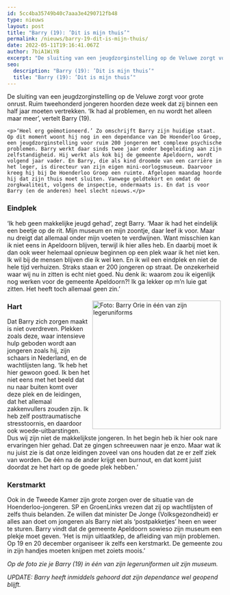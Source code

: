 ```yaml
---
id: 5cc4ba35749b40c7aaa3e4290712fb48
type: nieuws
layout: post
title: "Barry (19): ’Dit is mijn thuis’"
permalink: /nieuws/barry-19-dit-is-mijn-thuis/
date: 2022-05-11T19:16:41.067Z
author: 7biA1WiYB
excerpt: "De sluiting van een jeugdzorginstelling op de Veluwe zorgt voor grote onrust. Ruim tweehonderd jongeren hoorden deze week dat zij binnen een half jaar moeten vertrekken. ‘Ik had al problemen, en nu wordt het alleen maar meer’, vertelt Barry (19).  "
seo:
  description: "Barry (19): ’Dit is mijn thuis’"
  title: "Barry (19): ’Dit is mijn thuis’"
---
```

De sluiting van een jeugdzorginstelling op de Veluwe zorgt voor grote onrust. Ruim tweehonderd jongeren hoorden deze week dat zij binnen een half jaar moeten vertrekken. ‘Ik had al problemen, en nu wordt het alleen maar meer’, vertelt Barry (19).  

    <p>‘Heel erg geëmotioneerd.’ Zo omschrijft Barry zijn huidige staat. Op dit moment woont hij nog in een dependance van De Hoenderloo Groep, een jeugdzorginstelling voor ruim 200 jongeren met complexe psychische problemen. Barry werkt daar sinds twee jaar onder begeleiding aan zijn zelfstandigheid. Hij werkt als kok bij de gemeente Apeldoorn, wordt volgend jaar vader. En Barry, die als kind droomde van een carrière in het leger, is directeur van zijn eigen mini-oorlogsmuseum. Daarvoor kreeg hij bij De Hoenderloo Groep een ruimte. Afgelopen maandag hoorde hij dat zijn thuis moet sluiten. Vanwege geldtekort en omdat de zorgkwaliteit, volgens de inspectie, ondermaats is. En dat is voor Barry (en de anderen) heel slecht nieuws.</p>
<h3>Eindplek</h3>
<p>‘Ik heb geen makkelijke jeugd gehad', zegt Barry. ‘Maar ik had het eindelijk een beetje op de rit. Mijn museum en mijn zoontje, daar leef ik voor. Maar nu dreigt dat allemaal onder mijn voeten te verdwijnen. Want misschien kan ik niet eens in Apeldoorn blijven, terwijl ik hier alles heb. En daarbij moet ik dan ook weer helemaal opnieuw beginnen op een plek waar ik het niet ken. Ik wil bij de mensen blijven die ik wel ken. En ik wil een eindplek en niet de hele tijd verhuizen. Straks staan er 200 jongeren op straat. De onzekerheid waar wij nu in zitten is echt niet goed. Nu denk ik: waarom zou ik eigenlijk nog werken voor de gemeente Apeldoorn?! Ik ga lekker op m’n luie gat zitten. Het heeft toch allemaal geen zin.’</p>
<p><div class="media media-element-container media-default media-float-right"><div id="file-539180" class="file file-image file-image-jpeg">

        
  
  <div class="content">
    <img alt="Foto: Barry Orie in één van zijn legeruniforms" title="Foto: Barry Orie" height="1047" width="1048" style="width: 300px; float: right; height: 300px; margin: 5px;" class="media-element file-default" data-delta="1" src="https://original.sevendays.nl/sites/default/files/78278900_764224160712846_1563202692258463744_n.jpg">  </div>

  
</div>
</div>
<h3>Hart</h3>
<p>Dat Barry zich zorgen maakt is niet overdreven. Plekken zoals deze, waar intensieve hulp geboden wordt aan jongeren zoals hij, zijn schaars in Nederland, en de wachtlijsten lang. ‘Ik heb het hier gewoon goed. Ik ben het niet eens met het beeld dat nu naar buiten komt over deze plek en de leidingen, dat het allemaal zakkenvullers zouden zijn. Ik heb zelf posttraumatische stresstoornis, en daardoor ook woede-uitbarstingen. Dus wij zijn niet de makkelijkste jongeren. In het begin heb ik hier ook nare ervaringen hier gehad. Dat ze gingen schreeuwen naar je enzo. Maar wat ik nu juist zie is dat onze leidingen zoveel van ons houden dat ze er zelf ziek van worden. De één na de ander krijgt een burnout, en dat komt juist doordat ze het hart op de goede plek hebben.’</p>
<h3>Kerstmarkt</h3>
<p>Ook in de Tweede Kamer zijn grote zorgen over de situatie van de Hoenderloo-jongeren. SP en GroenLinks vrezen dat zij op wachtlijsten of zelfs thuis belanden. Ze willen dat minister De Jonge (Volksgezondheid) er alles aan doet om jongeren als Barry niet als ‘postpakketjes’ heen en weer te sturen. Barry vindt dat de gemeente Apeldoorn sowieso zijn museum een plekje moet geven. ‘Het is mijn uitlaatklep, de afleiding van mijn problemen. Op 19 en 20 december organiseer ik zelfs een kerstmarkt. De gemeente zou in zijn handjes moeten knijpen met zoiets moois.’</p>
<p><em>Op de foto zie je Barry (19) in één van zijn legeruniformen uit zijn museum.</em></p>
<p><em>UPDATE: Barry heeft inmiddels gehoord dat zijn dependance wel geopend blijft.</em></p>  
